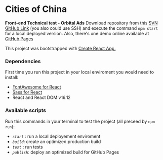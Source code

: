 # Cities of China
**Front-end Technical test - Orbital Ads**
Download repository from this [SVN GitHub Link](https://github.com/marpri-17/cities-of-china.git) (you also could use SSH) and execute the command `npm start` for a local deployed version. 
Also, there's one demo online available at [GitHub Pages]()

This project was bootstrapped with [Create React App.](https://github.com/facebook/create-react-app)

### Dependencies
First time you run this project in your local enviroment you would need to install: 
- [FontAwesome for React](https://fontawesome.com/how-to-use/on-the-web/using-with/react)
- [Sass for React](https://create-react-app.dev/docs/adding-a-sass-stylesheet/)
- React and React DOM v16.12

### Available scripts
Run this commands in your terminal to test the project (all preceed by `npm run`):
- *`start`* : run a local deployement enviroment
- *`build`*: create an optimized production build
- *`test`* : run tests
- *`publish`*: deploy an optimized build for GitHub Pages 
